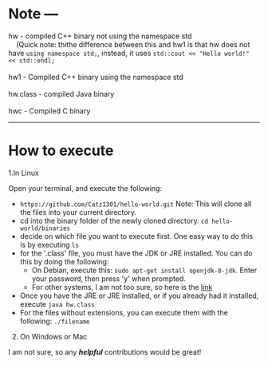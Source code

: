 # Note &mdash;

hw - compiled C++ binary not using the namespace std<br />
&nbsp;&nbsp;&nbsp;&nbsp;(Quick note: thithe difference between this and hw1 is that hw does not have `using namespace std;`, instead, it uses `std::cout << "Hello world!" << std::endl;`<br /><br />
hw1 - Compiled C++ binary using the namespace std<br /><br />
hw.class - compiled Java binary<br /><br />
hwc - Compiled C binary
- - -
# How to execute

1.In Linux

Open your terminal, and execute the following:
  * `https://github.com/Catz1301/hello-world.git` Note: This will clone all the files into your current directory.
  * cd into the binary folder of the newly cloned directory. `cd hello-world/binaries`
  * decide on which file you want to execute first. One easy way to do this is by executing `ls`
  * for the '.class' file, you must have the JDK or JRE installed. You can do this by doing the following:
    * On Debian, execute this: `sudo apt-get install openjdk-8-jdk`. Enter your password, then press 'y' when prompted.
    * For other systems, I am not too sure, so here is the [link](https://docs.oracle.com/javase/8/docs/technotes/guides/install/linux_jdk.html#BJFJJEFG)
  * Once you have the JRE or JRE installed, or if you already had it installed, execute `java hw.class`
  * For the files without extensions, you can execute them with the following: `./filename`
 
2. On Windows or Mac

I am not sure, so any __*helpful*__ contributions would be great!
